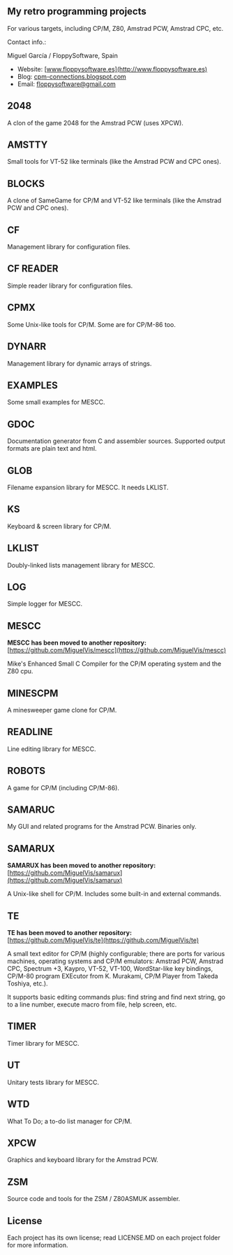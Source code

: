 My retro programming projects
-----------------------------

For various targets, including CP/M, Z80, Amstrad PCW, Amstrad CPC, etc.

Contact info.:

Miguel García / FloppySoftware, Spain

- Website: [www.floppysoftware.es](http://www.floppysoftware.es)
- Blog: [cpm-connections.blogspot.com](http://cpm-connections.blogspot.com)
- Email: [floppysoftware@gmail.com](mailto:floppysoftware@gmail.com)

2048
----

A clon of the game 2048 for the Amstrad PCW (uses XPCW).


AMSTTY
------

Small tools for VT-52 like terminals (like the Amstrad PCW and CPC ones).


BLOCKS
------

A clone of SameGame for CP/M and VT-52 like terminals (like the Amstrad PCW and CPC ones).


CF
--

Management library for configuration files.


CF READER
---------

Simple reader library for configuration files.


CPMX
----

Some Unix-like tools for CP/M. Some are for CP/M-86 too.


DYNARR
------

Management library for dynamic arrays of strings.


EXAMPLES
--------

Some small examples for MESCC.


GDOC
----

Documentation generator from C and assembler sources. Supported output formats are plain text and html.


GLOB
----

Filename expansion library for MESCC. It needs LKLIST.


KS
--

Keyboard & screen library for CP/M.


LKLIST
------

Doubly-linked lists management library for MESCC.


LOG
---

Simple logger for MESCC.


MESCC
-----

**MESCC has been moved to another repository:**
[https://github.com/MiguelVis/mescc](https://github.com/MiguelVis/mescc)

Mike's Enhanced Small C Compiler for the CP/M operating system and the Z80 cpu.


MINESCPM
--------

A minesweeper game clone for CP/M.


READLINE
--------

Line editing library for MESCC.


ROBOTS
------

A game for CP/M (including CP/M-86).


SAMARUC
-------

My GUI and related programs for the Amstrad PCW. Binaries only.


SAMARUX
-------

**SAMARUX has been moved to another repository:**
[https://github.com/MiguelVis/samarux](https://github.com/MiguelVis/samarux)

A Unix-like shell for CP/M. Includes some built-in and external commands.


TE
--

**TE has been moved to another repository:**
[https://github.com/MiguelVis/te](https://github.com/MiguelVis/te)

A small text editor for CP/M (highly configurable; there are ports for various machines, operating systems and CP/M emulators: Amstrad PCW, Amstrad CPC, Spectrum +3, Kaypro, VT-52, VT-100, WordStar-like key bindings, CP/M-80 program EXEcutor from K. Murakami, CP/M Player from Takeda Toshiya, etc.).

It supports basic editing commands plus: find string and find next string, go to a line number, execute macro from file, help screen, etc.


TIMER
-----

Timer library for MESCC.


UT
--

Unitary tests library for MESCC.


WTD
---

What To Do; a to-do list manager for CP/M.


XPCW
----

Graphics and keyboard library for the Amstrad PCW.


ZSM
---

Source code and tools for the ZSM / Z80ASMUK assembler.


License
-------

Each project has its own license; read LICENSE.MD on each project folder for more information.